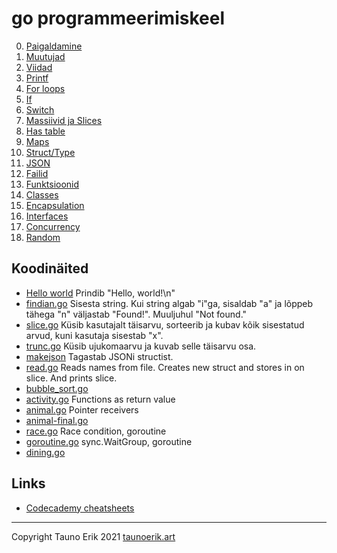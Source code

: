 # go programmeerimiskeel

0. [Paigaldamine](./paigaldamine.md)
1. [Muutujad](./muutujad.md)
2. [Viidad](./viidad.md)
3. [Printf](./printing.md)
4. [For loops](./for_loops.md)
5. [If](./if.md)
6. [Switch](./switch.md)
7. [Massiivid ja Slices](./array.md)
8. [Has table](./hash-table.md)
9. [Maps](./maps.md)
10. [Struct/Type](./struct.md)
11. [JSON](./json.md)
12. [Failid](./files.md)
13. [Funktsioonid](./func.md)
14. [Classes](./classes.md)
15. [Encapsulation](./encapsulation.md)
16. [Interfaces](./interfaces.md)
17. [Concurrency](./concurrency.md)
18. [Random](./random.md)

## Koodinäited

* [Hello world](src/0-hello_world/main.go) Prindib "Hello, world!\n"
* [findian.go](src/0-findian/findian.go) Sisesta string. Kui string algab "i"ga, sisaldab "a" ja lõppeb tähega "n" väljastab "Found!". Muuljuhul "Not found."
* [slice.go](src/0-slice/slice.go) Küsib kasutajalt täisarvu, sorteerib ja kubav kõik sisestatud arvud, kuni kasutaja sisestab "x".
* [trunc.go](src/0-trunc/trunc.go) Küsib ujukomaarvu ja kuvab selle täisarvu osa.
* [makejson](src/0-makejson/makejson.go) Tagastab JSONi structist.
* [read.go](src/0-read/read.go) Reads names from file. Creates new struct and stores in on slice. And prints slice.
* [bubble_sort.go](src/1-sort/bubble_sort.go)
* [activity.go](src/1-activity/activity.go) Functions as return value
* [animal.go](src/1-animal/animal.go) Pointer receivers
* [animal-final.go](src/1-animal-final/animal-final.go)
* [race.go](src/2-race/race.go) Race condition, goroutine
* [goroutine.go](src/2-goroutine/goroutine.go) sync.WaitGroup, goroutine
* [dining.go](src/2-dining/dining.go)

## Links

* [Codecademy cheatsheets](https://www.codecademy.com/learn/learn-go/modules/learn-go-introduction/cheatsheet)

___

Copyright Tauno Erik 2021 [taunoerik.art](https://taunoerik.art/)
